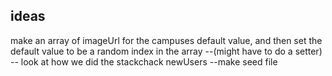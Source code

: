 ## ideas
make an array of imageUrl for the campuses default value, and then set the default value to be a random index in the array
--(might have to do a setter)
-- look at how we did the stackchack newUsers
--make seed file